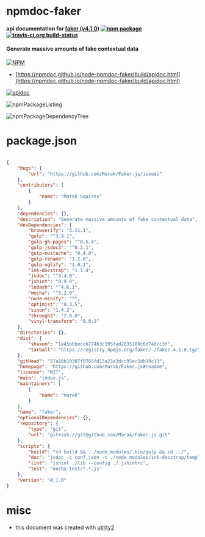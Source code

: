 # npmdoc-faker

#### api documentation for  [faker (v4.1.0)](https://github.com/Marak/Faker.js#readme)  [![npm package](https://img.shields.io/npm/v/npmdoc-faker.svg?style=flat-square)](https://www.npmjs.org/package/npmdoc-faker) [![travis-ci.org build-status](https://api.travis-ci.org/npmdoc/node-npmdoc-faker.svg)](https://travis-ci.org/npmdoc/node-npmdoc-faker)

#### Generate massive amounts of fake contextual data

[![NPM](https://nodei.co/npm/faker.png?downloads=true&downloadRank=true&stars=true)](https://www.npmjs.com/package/faker)

- [https://npmdoc.github.io/node-npmdoc-faker/build/apidoc.html](https://npmdoc.github.io/node-npmdoc-faker/build/apidoc.html)

[![apidoc](https://npmdoc.github.io/node-npmdoc-faker/build/screenCapture.buildCi.browser.%252Ftmp%252Fbuild%252Fapidoc.html.png)](https://npmdoc.github.io/node-npmdoc-faker/build/apidoc.html)

![npmPackageListing](https://npmdoc.github.io/node-npmdoc-faker/build/screenCapture.npmPackageListing.svg)

![npmPackageDependencyTree](https://npmdoc.github.io/node-npmdoc-faker/build/screenCapture.npmPackageDependencyTree.svg)



# package.json

```json

{
    "bugs": {
        "url": "https://github.com/Marak/Faker.js/issues"
    },
    "contributors": [
        {
            "name": "Marak Squires"
        }
    ],
    "dependencies": {},
    "description": "Generate massive amounts of fake contextual data",
    "devDependencies": {
        "browserify": "5.11.1",
        "gulp": "^3.9.1",
        "gulp-gh-pages": "^0.5.4",
        "gulp-jsdoc3": "^0.2.1",
        "gulp-mustache": "0.4.0",
        "gulp-rename": "1.2.0",
        "gulp-uglify": "1.0.1",
        "ink-docstrap": "1.1.4",
        "jsdoc": "^3.4.0",
        "jshint": "0.9.0",
        "lodash": "^4.6.1",
        "mocha": "^3.2.0",
        "node-minify": "*",
        "optimist": "0.3.5",
        "sinon": "1.4.2",
        "through2": "2.0.0",
        "vinyl-transform": "0.0.1"
    },
    "directories": {},
    "dist": {
        "shasum": "1e45bbbecc6774b3c195fad2835109c6d748cc3f",
        "tarball": "https://registry.npmjs.org/faker/-/faker-4.1.0.tgz"
    },
    "gitHead": "57a16b10307f0765fd13a23a3dcc95ec5db19c13",
    "homepage": "https://github.com/Marak/Faker.js#readme",
    "license": "MIT",
    "main": "index.js",
    "maintainers": [
        {
            "name": "marak"
        }
    ],
    "name": "faker",
    "optionalDependencies": {},
    "repository": {
        "type": "git",
        "url": "git+ssh://git@github.com/Marak/Faker.js.git"
    },
    "scripts": {
        "build": "cd build && ../node_modules/.bin/gulp && cd ../",
        "doc": "jsdoc -c conf.json -t ./node_modules/ink-docstrap/template -R README.md lib",
        "lint": "jshint ./lib --config ./.jshintrc",
        "test": "mocha test/*.*.js"
    },
    "version": "4.1.0"
}
```



# misc
- this document was created with [utility2](https://github.com/kaizhu256/node-utility2)
